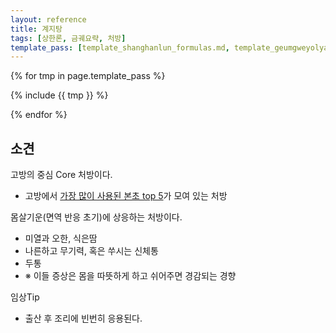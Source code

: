 ```yaml
---
layout: reference
title: 계지탕
tags: [상한론, 금궤요략, 처방]
template_pass: [template_shanghanlun_formulas.md, template_geumgweyolyag_formulas.md, template_etc_formulas.md]
---
```



{% for tmp in page.template_pass %}

{% include {{ tmp }} %}

{% endfor %}

## 소견

고방의 중심 Core 처방이다.

* 고방에서 [가장 많이 사용된 본초 top 5]( {{site.baseurl}}/lecture/2018/03/herb_network )가 모여 있는 처방

몸살기운(면역 반응 초기)에 상응하는 처방이다.

* 미열과 오한, 식은땀
* 나른하고 무기력, 혹은 쑤시는 신체통
* 두통
* ※ 이들 증상은 몸을 따뜻하게 하고 쉬어주면 경감되는 경향

임상Tip

* 출산 후 조리에 빈번히 응용된다. 
